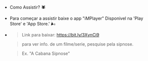 * Como Assistir? 🕷️
* Para começar a assistir baixe o app "iMPlayer" Disponivel na 'Play Store' e 'App Store.' 🌬️
*  > Link para baixar: https://bit.ly/3XynCi9
   
   > para ver info. de um filme/serie, pesquise pela sipnose. 

    > Ex. "A Cabana Sipnose"
  
